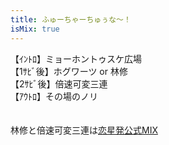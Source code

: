 ```yaml
---
title: ふゅーちゃーちゅぅな～！
isMix: true
---
```


【ｲﾝﾄﾛ】ミョーホントゥスケ広場<br />
【1ｻﾋﾞ後】ホグワーツ or 林修<br />
【2ｻﾋﾞ後】倍速可変三連<br />
【ｱｳﾄﾛ】その場のノリ<br />
<br />
<br />
林修と倍速可変三連は[恋星発公式MIX](https://x.com/Haru_nonfic/status/1575787922040623104?s=20)